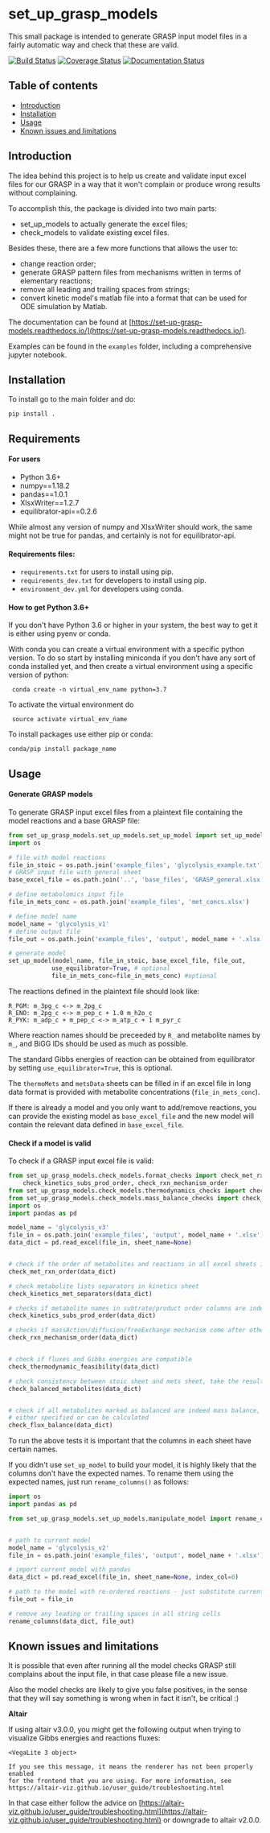 # set_up_grasp_models

This small package is intended to generate GRASP input model files in a fairly automatic way and check that these are valid.

[![Build Status](https://travis-ci.com/biosustain/set_up_grasp_models.svg?branch=master)](https://travis-ci.com/biosustain/set_up_grasp_models)
[![Coverage Status](https://coveralls.io/repos/github/biosustain/set_up_grasp_models/badge.svg?branch=master)](https://coveralls.io/github/biosustain/set_up_grasp_models?branch=master)
[![Documentation Status](https://readthedocs.org/projects/set-up-grasp-models/badge/?version=latest)](https://set-up-grasp-models.readthedocs.io/en/latest/?badge=latest)

Table of contents
-----------------

* [Introduction](#introduction)
* [Installation](#installation)
* [Usage](#usage)
* [Known issues and limitations](#known-issues-and-limitations)



Introduction
------------

The idea behind this project is to help us create and validate input excel files for our GRASP in a way that it won't complain or produce wrong results without complaining.

To accomplish this, the package is divided into two main parts:
 - set_up_models to actually generate the excel files;
 - check_models to validate existing excel files.

Besides these, there are a few more functions that allows the user to:
 - change reaction order;
 - generate GRASP pattern files from mechanisms written in terms of elementary reactions;
 - remove all leading and trailing spaces from strings;
 - convert kinetic model's matlab file into a format that can be used for ODE simulation by Matlab.
 
The documentation can be found at [https://set-up-grasp-models.readthedocs.io/](https://set-up-grasp-models.readthedocs.io/).

Examples can be found in the `examples` folder, including a comprehensive jupyter notebook.



Installation
-------------


To install go to the main folder and do:

```pip install .```


## Requirements

#### For users
 - Python 3.6+
 - numpy==1.18.2
 - pandas==1.0.1
 - XlsxWriter==1.2.7
 - equilibrator-api==0.2.6

While almost any version of numpy and XlsxWriter should work, the same might not be true for pandas, and certainly is not for equilibrator-api.  


#### Requirements files:
 - `requirements.txt` for users to install using pip.
 - `requirements_dev.txt` for developers to install using pip.
 - `environment_dev.yml` for developers using conda.
 

#### How to get Python 3.6+
If you don't have Python 3.6 or higher in your system, the best way to get it is either using pyenv or conda.
 
With conda you can create a virtual environment with a specific python version. To do so start by installing miniconda if you don't have any sort of conda installed yet, and then create a virtual environment using a specific version of python:

``` conda create -n virtual_env_name python=3.7```

To activate the virtual environment do

``` source activate virtual_env_ńame```

To install packages use either pip or conda: 

``` conda/pip install package_name ```


Usage
-----

#### Generate GRASP models


To generate GRASP input excel files from a plaintext file containing the model reactions and a base GRASP file:

```python
from set_up_grasp_models.set_up_models.set_up_model import set_up_model
import os

# file with model reactions
file_in_stoic = os.path.join('example_files', 'glycolysis_example.txt')
# GRASP input file with general sheet
base_excel_file = os.path.join('..', 'base_files', 'GRASP_general.xlsx')

# define metabolomics input file
file_in_mets_conc = os.path.join('example_files', 'met_concs.xlsx')

# define model name
model_name = 'glycolysis_v1'
# define output file
file_out = os.path.join('example_files', 'output', model_name + '.xlsx')

# generate model
set_up_model(model_name, file_in_stoic, base_excel_file, file_out,
            use_equilibrator=True, # optional
            file_in_mets_conc=file_in_mets_conc) #optional
```

The reactions defined in the plaintext file should look like:

```
R_PGM: m_3pg_c <-> m_2pg_c
R_ENO: m_2pg_c <-> m_pep_c + 1.0 m_h2o_c
R_PYK: m_adp_c + m_pep_c <-> m_atp_c + 1 m_pyr_c
```

Where reaction names should be preceeded by ``R_`` and metabolite names by ``m_``, and BiGG IDs should be used as much as possible.

The standard Gibbs energies of reaction can be obtained from equilibrator by setting `use_equilibrator=True`, this is optional.

The `thermoMets` and `metsData` sheets can be filled in if an excel file in long data format is provided with metabolite concentrations (`file_in_mets_conc`).

If there is already a model and you only want to add/remove reactions, you can provide the existing model as `base_excel_file` and the new model will contain the relevant data  defined in `base_excel_file`. 


#### Check if a model is valid

To check if a GRASP input excel file is valid:

```python
from set_up_grasp_models.check_models.format_checks import check_met_rxn_order, check_kinetics_met_separators, \
    check_kinetics_subs_prod_order, check_rxn_mechanism_order
from set_up_grasp_models.check_models.thermodynamics_checks import check_thermodynamic_feasibility
from set_up_grasp_models.check_models.mass_balance_checks import check_flux_balance, check_balanced_metabolites
import os
import pandas as pd

model_name = 'glycolysis_v3'
file_in = os.path.join('example_files', 'output', model_name + '.xlsx')
data_dict = pd.read_excel(file_in, sheet_name=None)


# check if the order of metabolites and reactions in all excel sheets is consistent
check_met_rxn_order(data_dict)

# check metabolite lists separators in kinetics sheet
check_kinetics_met_separators(data_dict)

# checks if metabolite names in subtrate/product order columns are indeed substrates/products of the respective reaction
check_kinetics_subs_prod_order(data_dict)

# checks if massAction/diffusion/freeExchange mechanism come after other enzyme mechanisms and fixedExchange comes at the end
check_rxn_mechanism_order(data_dict)


# check if fluxes and Gibbs energies are compatible
check_thermodynamic_feasibility(data_dict)

# check consistency between stoic sheet and mets sheet, take the results with a grain of salt, there are false positives
check_balanced_metabolites(data_dict)


# check if all metabolites marked as balanced are indeed mass balance, only works if fluxes for all reactions are
# either specified or can be calculated
check_flux_balance(data_dict)

```


To run the above tests it is important that the columns in each sheet have certain names. 

If you didn't use `set_up_model` to build your model, it is highly likely that the columns don't have the expected names. To rename them using the expected names, just run `rename_columns()` as follows:


```python
import os
import pandas as pd

from set_up_grasp_models.set_up_models.manipulate_model import rename_columns


# path to current model
model_name = 'glycolysis_v2'
file_in = os.path.join('example_files', 'output', model_name + '.xlsx')

# import current model with pandas
data_dict = pd.read_excel(file_in, sheet_name=None, index_col=0)

# path to the model with re-ordered reactions - just substitute current one
file_out = file_in

# remove any leading or trailing spaces in all string cells
rename_columns(data_dict, file_out)
```



Known issues and limitations
------------------------------

It is possible that even after running all the model checks GRASP still complains about the input file, in that case please file a new issue.

Also the model checks are likely to give you false positives, in the sense that they will say something is wrong when in fact it isn't, be critical :)


**Altair**

If using altair v3.0.0, you might get the following output when trying to visualize Gibbs energies and reactions fluxes:

```
<VegaLite 3 object>

If you see this message, it means the renderer has not been properly enabled
for the frontend that you are using. For more information, see
https://altair-viz.github.io/user_guide/troubleshooting.html
```

In that case either follow the advice on [https://altair-viz.github.io/user_guide/troubleshooting.html](https://altair-viz.github.io/user_guide/troubleshooting.html) or downgrade to altair v2.0.0.

